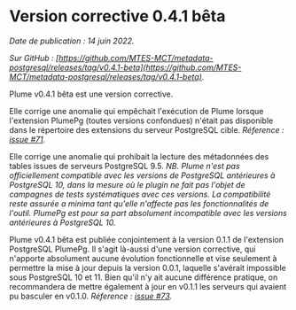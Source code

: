 # Version corrective 0.4.1 bêta

*Date de publication : 14 juin 2022.*

*Sur GitHub : [https://github.com/MTES-MCT/metadata-postgresql/releases/tag/v0.4.1-beta](https://github.com/MTES-MCT/metadata-postgresql/releases/tag/v0.4.1-beta).*

Plume v0.4.1 bêta est une version corrective.

Elle corrige une anomalie qui empêchait l'exécution de Plume lorsque l'extension PlumePg (toutes versions confondues) n'était pas disponible dans le répertoire des extensions du serveur PostgreSQL cible. *Réference : [issue #71](https://github.com/MTES-MCT/metadata-postgresql/issues/71).*

Elle corrige une anomalie qui prohibait la lecture des métadonnées des tables issues de serveurs PostgreSQL 9.5. *NB. Plume n'est pas officiellement compatible avec les versions de PostgreSQL antérieures à PostgreSQL 10, dans la mesure où le plugin ne fait pas l'objet de campagnes de tests systématiques avec ces versions. La compatibilité reste assurée a minima tant qu'elle n'affecte pas les fonctionnalités de l'outil. PlumePg est pour sa part absolument incompatible avec les versions antérieures à PostgreSQL 10.*

Plume v0.4.1 bêta est publiée conjointement à la version 0.1.1 de l'extension PostgreSQL PlumePg. Il s'agit là-aussi d'une version corrective, qui n'apporte absolument aucune évolution fonctionnelle et vise seulement à permettre la mise à jour depuis la version 0.0.1, laquelle s'avérait impossible sous PostgreSQL 10 et 11. Bien qu'il n'y ait aucune différence pratique, on recommandera de mettre également à jour en v0.1.1 les serveurs qui avaient pu basculer en v0.1.0. *Réference : [issue #73](https://github.com/MTES-MCT/metadata-postgresql/issues/73).*